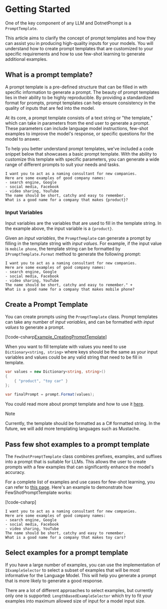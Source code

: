# Getting Started

One of the key component of any LLM and DotnetPrompt is a `PromptTemplate`.

This article aims to clarify the concept of prompt templates and how they can assist you in producing high-quality inputs for your models. 
You will understand how to create prompt templates that are customized to your specific requirements and how to use few-shot learning to generate additional examples.

## What is a prompt template?

A prompt template is a pre-defined structure that can be filled in with specific information to generate a prompt. The beauty of prompt templates lies in their ability to be highly reproducible. 
By providing a standardized format for prompts, prompt templates can help ensure consistency in the quality of inputs that are fed into the model.

At its core, a prompt template consists of a text string or "the template," which can take in parameters from the end user to generate a prompt. These parameters can include language model instructions, few-shot examples to improve the model's response, or specific questions for the model to answer.

To help you better understand prompt templates, we've included a code snippet below that showcases a basic prompt template. With the ability to customize this template with specific parameters, you can generate a wide range of different prompts to suit your needs and tasks.

```text
I want you to act as a naming consultant for new companies.
Here are some examples of good company names:
- search engine, Google
- social media, Facebook
- video sharing, YouTube
The name should be short, catchy and easy to remember.
What is a good name for a company that makes {product}?
```

### Input Variables

Input variables are the variables that are used to fill in the template string. In the example above, the input variable is a `{product}`.

Given an _input variables_, the `PromptTemplate` can generate a prompt by filling in the template string with _input values_. 
For example, if the input value is `mobile phone`, the template string can be formatted by `IPromptTemplate.Format` method to generate the following prompt:

```text
I want you to act as a naming consultant for new companies.
Here are some examples of good company names:
- search engine, Google
- social media, Facebook
- video sharing, YouTube
The name should be short, catchy and easy to remember." +
What is a good name for a company that makes mobile phone?
```

## Create a Prompt Template

You can create prompts using the `PromptTemplate` class. Prompt templates can take any number of *input variables*, and can be formatted with *input values* to generate a prompt.

[!code-csharp[Example_CreatingPromptTemplate](../../../DotnetPrompt.Tests.Examples/Prompts/PromptTemplateExamples.cs#Example_CreatingPromptTemplate)]

When you want to fill template with values you need to use `Dictionary<string, string>` where keys should be the same as your input variables and values could be
any valid string that need to be fill in template.

```csharp
var values = new Dictionary<string, string>()
{
    { "product", "toy car" }
};

var finalPrompt = prompt.Format(values);
```

You could read more about prompt template and how to use it [here](./prompt_template.md).

> [!NOTE]
> Currently, the template should be formatted as a C# formatted string. In the future, we will add more templating languages such as Mustache.

## Pass few shot examples to a prompt template

The `FewShotPromptTemplate` class combines prefixes, examples, and suffixes into a prompt that is suitable for LLMs. 
This allows the user to create prompts with a few examples that can significantly enhance the model's accuracy.

For a complete list of examples and use cases for few-shot learning, you can refer to [this page](./few_shots_example.md). 
Here's an example to demonstrate how FewShotPromptTemplate works:

[!code-csharp[](../../../DotnetPrompt.Tests.Examples/Prompts/FewShotPromptTemplateExamples.cs#Example_FewShotPromptTemplate_Simple)]

```text
I want you to act as a naming consultant for new companies.
Here are some examples of good company names:
- search engine, Google
- social media, Facebook
- video sharing, YouTube
The name should be short, catchy and easy to remember.
What is a good name for a company that makes toy cars?
```

## Select examples for a prompt template

If you have a large number of examples, you can use the implementation of `IExampleSelector` to select a subset of examples that will be most informative for the Language Model. 
This will help you generate a prompt that is more likely to generate a good response.

There are a lot of different approaches to select examples, but currently only one is supported: `LengthBasedExampleSelector` which try to fit your examples into maximum allowed size of input 
for a model input size.